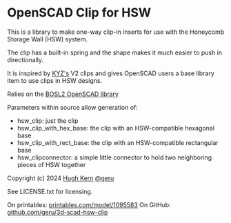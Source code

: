 # OpenSCAD Clip for HSW

This is a library to make one-way clip-in inserts for use with the Honeycomb Storage Wall (HSW) system.

The clip has a built-in spring and the shape makes it much easier to push in directionally.

It is inspired by [KYZ's](https://www.printables.com/@KYZ_446301) V2 clips and gives OpenSCAD users a base library item to use clips in HSW designs.

Relies on the [BOSL2 OpenSCAD library](https://github.com/BelfrySCAD/BOSL2)

Parameters within source allow generation of:

- hsw_clip: just the clip
- hsw_clip_with_hex_base: the clip with an HSW-compatible hexagonal base
- hsw_clip_with_rect_base: the clip with an HSW-compatible rectangular base
- hsw_clipconnector: a simple little connector to hold two neighboring pieces of HSW together

Copyright (c) 2024 [Hugh Kern](https://hkern0.com)
[@geru](https://github.com/geru)

See LICENSE.txt for licensing.

On printables: [printables.com/model/1095583](https://www.printables.com/model/1095583)
On GitHub: [github.com/geru/3d-scad-hsw-clip](https://github.com/geru/3d-scad-hsw-clip)
